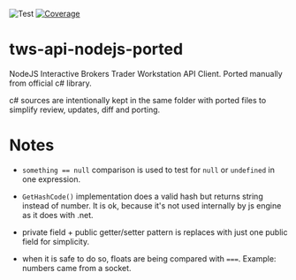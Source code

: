 ![Test](https://github.com/anri-asaturov/tws-api-nodejs-ported/workflows/Test/badge.svg)
[![Coverage](https://coveralls.io/repos/github/anri-asaturov/tws-api-nodejs-ported/badge.svg?branch=master)](https://coveralls.io/github/anri-asaturov/tws-api-nodejs-ported?branch=master)

# tws-api-nodejs-ported

NodeJS Interactive Brokers Trader Workstation API Client. Ported manually from official c# library.

c# sources are intentionally kept in the same folder with ported files to simplify review, updates, diff and porting.

# Notes

- `something == null` comparison is used to test for `null` or `undefined` in one expression.

- `GetHashCode()` implementation does a valid hash but returns string instead of number. It is ok, because it's not used internally by js engine as it does with .net.

- private field + public getter/setter pattern is replaces with just one public field for simplicity.

- when it is safe to do so, floats are being compared with `===`. Example: numbers came from a socket.
